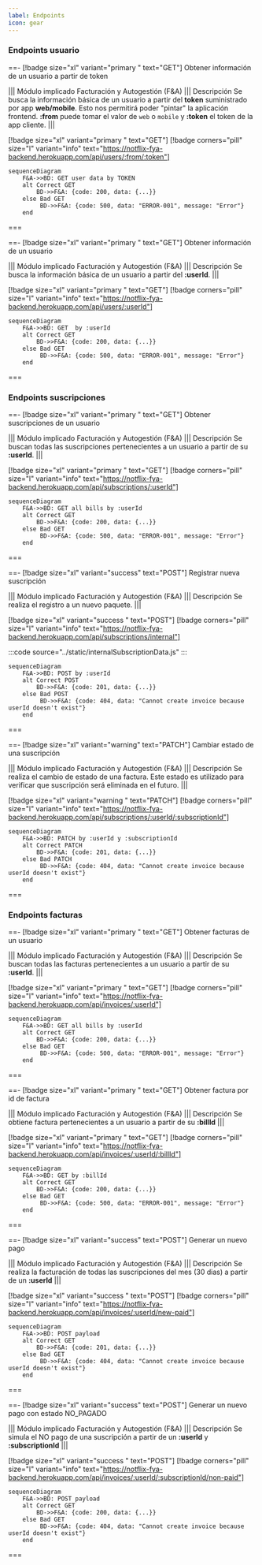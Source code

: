 ```yaml
---
label: Endpoints
icon: gear
---
```



### Endpoints usuario

==- [!badge size="xl" variant="primary " text="GET"]  Obtener información de un usuario a partir de token

||| Módulo implicado
Facturación y Autogestión (F&A)
||| Descripción
Se busca la información básica de un usuario a partir del **token** suministrado por app **web/mobile**.
Esto nos permitirá poder "pintar" la aplicación frontend.
**:from** puede tomar el valor de `web` o `mobile` y **:token** el token de la app cliente.
|||


[!badge size="xl" variant="primary " text="GET"] [!badge corners="pill" size="l" variant="info" text="https://notflix-fya-backend.herokuapp.com/api/users/:from/:token"]


```mermaid
sequenceDiagram
    F&A->>BD: GET user data by TOKEN
    alt Correct GET
        BD->>F&A: {code: 200, data: {...}}
    else Bad GET
         BD->>F&A: {code: 500, data: "ERROR-001", message: "Error"}
    end
```
===

==- [!badge size="xl" variant="primary " text="GET"]  Obtener información de un usuario

||| Módulo implicado
Facturación y Autogestión (F&A)
||| Descripción
Se busca la información básica de un usuario a partir del **:userId**.
|||


[!badge size="xl" variant="primary " text="GET"] [!badge corners="pill" size="l" variant="info" text="https://notflix-fya-backend.herokuapp.com/api/users/:userId"]


```mermaid
sequenceDiagram
    F&A->>BD: GET  by :userId
    alt Correct GET
        BD->>F&A: {code: 200, data: {...}}
    else Bad GET
         BD->>F&A: {code: 500, data: "ERROR-001", message: "Error"}
    end
```
===
### Endpoints suscripciones

==- [!badge size="xl" variant="primary " text="GET"]  Obtener suscripciones de un usuario

||| Módulo implicado
Facturación y Autogestión (F&A)
||| Descripción
Se buscan todas las suscripciones pertenecientes a un usuario a partir de su **:userId**.
|||


[!badge size="xl" variant="primary " text="GET"] [!badge corners="pill" size="l" variant="info" text="https://notflix-fya-backend.herokuapp.com/api/subscriptions/:userId"]


```mermaid
sequenceDiagram
    F&A->>BD: GET all bills by :userId
    alt Correct GET
        BD->>F&A: {code: 200, data: {...}}
    else Bad GET
         BD->>F&A: {code: 500, data: "ERROR-001", message: "Error"}
    end
```
===

==- [!badge size="xl" variant="success" text="POST"]  Registrar nueva suscripción

||| Módulo implicado
Facturación y Autogestión (F&A)
||| Descripción
Se realiza el registro a un nuevo paquete.
|||


[!badge size="xl" variant="success " text="POST"] [!badge corners="pill" size="l" variant="info" text="https://notflix-fya-backend.herokuapp.com/api/subscriptions/internal"]

:::code source="../static/internalSubscriptionData.js" :::

```mermaid
sequenceDiagram
    F&A->>BD: POST by :userId
    alt Correct POST
        BD->>F&A: {code: 201, data: {...}}
    else Bad POST
         BD->>F&A: {code: 404, data: "Cannot create invoice because userId doesn't exist"}
    end
```
===


==- [!badge size="xl" variant="warning" text="PATCH"]  Cambiar estado de una suscripción

||| Módulo implicado
Facturación y Autogestión (F&A)
||| Descripción
Se realiza el cambio de estado de una factura. Este estado es utilizado para verificar que suscripción será eliminada en el futuro.
|||


[!badge size="xl" variant="warning " text="PATCH"] [!badge corners="pill" size="l" variant="info" text="https://notflix-fya-backend.herokuapp.com/api/subscriptions/:userId/:subscriptionId"]


```mermaid
sequenceDiagram
    F&A->>BD: PATCH by :userId y :subscriptionId
    alt Correct PATCH
        BD->>F&A: {code: 201, data: {...}}
    else Bad PATCH
         BD->>F&A: {code: 404, data: "Cannot create invoice because userId doesn't exist"}
    end
```
===


### Endpoints facturas


==- [!badge size="xl" variant="primary " text="GET"]  Obtener facturas de un usuario

||| Módulo implicado
Facturación y Autogestión (F&A)
||| Descripción
Se buscan todas las facturas pertenecientes a un usuario a partir de su **:userId**.
|||


[!badge size="xl" variant="primary " text="GET"] [!badge corners="pill" size="l" variant="info" text="https://notflix-fya-backend.herokuapp.com/api/invoices/:userId"]


```mermaid
sequenceDiagram
    F&A->>BD: GET all bills by :userId
    alt Correct GET
        BD->>F&A: {code: 200, data: {...}}
    else Bad GET
         BD->>F&A: {code: 500, data: "ERROR-001", message: "Error"}
    end
```
===

==- [!badge size="xl" variant="primary " text="GET"]  Obtener factura por id de factura

||| Módulo implicado
Facturación y Autogestión (F&A)
||| Descripción
Se obtiene factura pertenecientes a un usuario a partir de su **:billId**
|||


[!badge size="xl" variant="primary " text="GET"] [!badge corners="pill" size="l" variant="info" text="https://notflix-fya-backend.herokuapp.com/api/invoices/:userId/:billId"]


```mermaid
sequenceDiagram
    F&A->>BD: GET by :billId
    alt Correct GET
        BD->>F&A: {code: 200, data: {...}}
    else Bad GET
         BD->>F&A: {code: 500, data: "ERROR-001", message: "Error"}
    end
```
===


==- [!badge size="xl" variant="success" text="POST"]  Generar un nuevo pago

||| Módulo implicado
Facturación y Autogestión (F&A)
||| Descripción
Se realiza la facturación de todas las suscripciones del mes (30 dias) a partir de un **:userId**
|||


[!badge size="xl" variant="success " text="POST"] [!badge corners="pill" size="l" variant="info" text="https://notflix-fya-backend.herokuapp.com/api/invoices/:userId/new-paid"]


```mermaid
sequenceDiagram
    F&A->>BD: POST payload
    alt Correct GET
        BD->>F&A: {code: 201, data: {...}}
    else Bad GET
         BD->>F&A: {code: 404, data: "Cannot create invoice because userId doesn't exist"}
    end
```
===

==- [!badge size="xl" variant="success" text="POST"]  Generar un nuevo pago con estado NO_PAGADO

||| Módulo implicado
Facturación y Autogestión (F&A)
||| Descripción
Se simula el NO pago de una suscripción a partir de un **:userId** y **:subscriptionId**
|||


[!badge size="xl" variant="success " text="POST"] [!badge corners="pill" size="l" variant="info" text="https://notflix-fya-backend.herokuapp.com/api/invoices/:userId/:subscriptionId/non-paid"]


```mermaid
sequenceDiagram
    F&A->>BD: POST payload
    alt Correct GET
        BD->>F&A: {code: 200, data: {...}}
    else Bad GET
         BD->>F&A: {code: 404, data: "Cannot create invoice because userId doesn't exist"}
    end
```
===